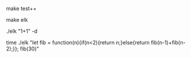 make test++

make elk

./elk "1+1" -d

time ./elk "let fib = function(n){if(n<2){return n;}else{return fib(n-1)+fib(n-2);}}; fib(30)"